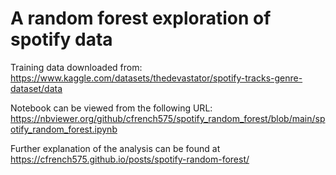 # A random forest exploration of spotify data

Training data downloaded from: https://www.kaggle.com/datasets/thedevastator/spotify-tracks-genre-dataset/data

Notebook can be viewed from the following URL: https://nbviewer.org/github/cfrench575/spotify_random_forest/blob/main/spotify_random_forest.ipynb

Further explanation of the analysis can be found at https://cfrench575.github.io/posts/spotify-random-forest/
